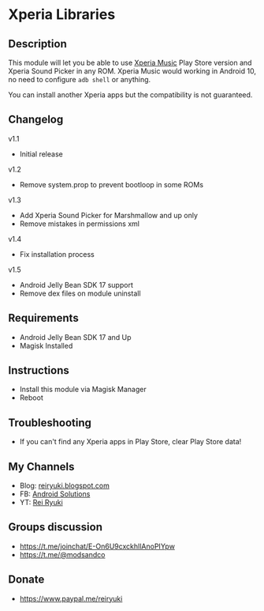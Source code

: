 # **Xperia Libraries**

## Description
This module will let you be able to use [Xperia Music](https://play.google.com/store/apps/details?id=com.sonyericsson.music) Play Store version and Xperia Sound Picker in any ROM. Xperia Music would working in Android 10, no need to configure `adb shell` or anything.

You can install another Xperia apps but the compatibility is not guaranteed.

## Changelog
v1.1
- Initial release

v1.2
- Remove system.prop to prevent bootloop in some ROMs

v1.3
- Add Xperia Sound Picker for Marshmallow and up only
- Remove mistakes in permissions xml

v1.4
- Fix installation process

v1.5
- Android Jelly Bean SDK 17 support
- Remove dex files on module uninstall

## Requirements
- Android Jelly Bean SDK 17 and Up
- Magisk Installed

## Instructions
- Install this module via Magisk Manager
- Reboot

## Troubleshooting
- If you can't find any Xperia apps in Play Store, clear Play Store data!

## My Channels
- Blog: [reiryuki.blogspot.com](https://reiryuki.blogspot.com)
- FB: [Android Solutions](https://m.facebook.com/reiryukiandroidsolutions/?ref=bookmarks)
- YT: [Rei Ryuki](https://www.youtube.com/channel/UCAZBR3IAu-MSLwGXkZPYxag)

## Groups discussion
- https://t.me/joinchat/E-On6U9cxckhIlAnoPIYpw
- https://t.me/@modsandco

## Donate
- https://www.paypal.me/reiryuki
